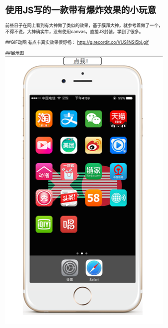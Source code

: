 # 使用JS写的一款带有爆炸效果的小玩意

 前些日子在网上看到有大神做了类似的效果，基于膜拜大神，就参考着做了一个，不得不说，大神确实牛，没有使用canvas，直接JS封装，学到了很多。


 ##GIF动图 有点卡真实效果很舒畅：
http://g.recordit.co/VUS1NSI5bj.gif


 ##展示图
![Aaron Swartz](https://raw.githubusercontent.com/81777268/Boom/master/Show.png)  
